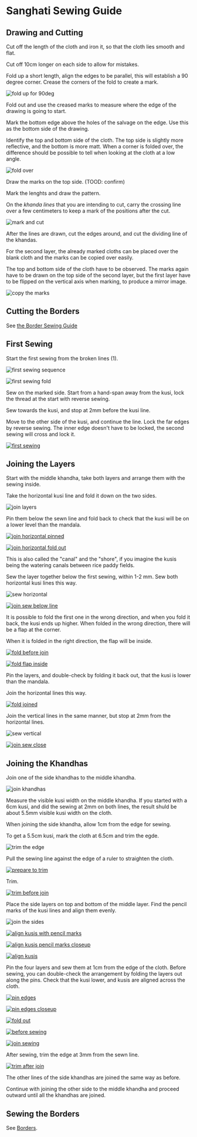 # Sanghati Sewing Guide

## Drawing and Cutting

Cut off the length of the cloth and iron it, so that the cloth lies smooth and flat.

Cut off 10cm longer on each side to allow for mistakes.

Fold up a short length, align the edges to be parallel, this will establish a 90
degree corner. Crease the corners of the fold to create a mark.

![fold up for 90deg](../../html/img/sanghati/figures/fold-up-for-90deg.jpg)

Fold out and use the creased marks to measure where the edge of the drawing is
going to start.

Mark the bottom edge above the holes of the salvage on the edge. Use this as the
bottom side of the drawing.

Identify the top and bottom side of the cloth. The top side is slightly more
reflective, and the bottom is more matt. When a corner is folded over, the
difference should be possible to tell when looking at the cloth at a low angle.

![fold over](../../html/img/sanghati/figures/fold-over-for-top-bottom.jpg)

Draw the marks on the top side. (TOOD: confirm)

Mark the lenghts and draw the pattern.

On the *khanda lines* that you are intending to cut, carry the crossing line
over a few centimeters to keep a mark of the positions after the cut.

![mark and cut](../../html/img/sanghati/figures/mark-and-cut.jpg)

After the lines are drawn, cut the edges around, and cut the dividing line of
the khandas.

For the second layer, the already marked cloths can be placed over the blank
cloth and the marks can be copied over easily.

The top and bottom side of the cloth have to be observed. The marks again have
to be drawn on the top side of the second layer, but the first layer have to be
flipped on the vertical axis when marking, to produce a mirror image.

![copy the marks](../../html/img/sanghati/figures/copy-the-marks.jpg)

## Cutting the Borders

See [the Border Sewing Guide](borders.html#cutting)

## First Sewing

Start the first sewing from the broken lines (1).

![first sewing sequence](../../html/img/sanghati/figures/first-sewing-sequence.jpg)

![first sewing fold](../../html/img/sanghati/figures/first-sewing-fold.jpg)

Sew on the marked side. Start from a hand-span away from the kusi, lock the
thread at the start with reverse sewing.

Sew towards the kusi, and stop at 2mm before the kusi line.

Move to the other side of the kusi, and continue the line. Lock the far edges by
reverse sewing. The inner edge doesn't have to be locked, the second sewing will
cross and lock it.

[![first sewing](../../html/img/sanghati/photos/first-sewing-w500.jpg)](../../html/img/sanghati/photos/first-sewing-orig.jpg)

## Joining the Layers

Start with the middle khandha, take both layers and arrange them with the sewing inside.

Take the horizontal kusi line and fold it down on the two sides.

![join layers](../../html/img/sanghati/figures/join-layers.jpg)

Pin them below the sewn line and fold back to check that the kusi will be on a
lower level than the mandala.

[![join horizontal pinned](../../html/img/sanghati/photos/join-horizontal-pinned-w500.jpg)](../../html/img/borders/photos/join-horizontal-pinned-orig.jpg)

[![join horizontal fold out](../../html/img/sanghati/photos/join-horizontal-fold-out-w500.jpg)](../../html/img/borders/photos/join-horizontal-fold-out-orig.jpg)

This is also called the "canal" and the "shore", if you imagine the kusis being
the watering canals between rice paddy fields.

Sew the layer together below the first sewing, within 1-2 mm. Sew both
horizontal kusi lines this way.

![sew horizontal](../../html/img/sanghati/figures/sew-horizontal-lines.jpg)

[![join sew below line](../../html/img/sanghati/photos/join-sew-below-line-w500.jpg)](../../html/img/borders/photos/join-sew-below-line-orig.jpg)

It is possible to fold the first one in the wrong direction, and when you fold
it back, the kusi ends up higher. When folded in the wrong direction, there will
be a flap at the corner.

When it is folded in the right direction, the flap will be inside.

[![fold before join](../../html/img/sanghati/photos/fold-before-join-w500.jpg)](../../html/img/borders/photos/fold-before-join-orig.jpg)

[![fold flap inside](../../html/img/sanghati/photos/fold-flap-inside-w500.jpg)](../../html/img/borders/photos/fold-flap-inside-orig.jpg)

Pin the layers, and double-check by folding it back out, that the kusi is lower
than the mandala.

Join the horizontal lines this way.

[![fold joined](../../html/img/sanghati/photos/fold-joined-w500.jpg)](../../html/img/borders/photos/fold-joined-orig.jpg)

Join the vertical lines in the same manner, but stop at 2mm from the horizontal lines.

![sew vertical](../../html/img/sanghati/figures/sew-vertical-lines.jpg)

[![join sew close](../../html/img/sanghati/photos/join-sew-close-w500.jpg)](../../html/img/borders/photos/join-sew-close-orig.jpg)

## Joining the Khandhas

Join one of the side khandhas to the middle khandha.

![join khandhas](../../html/img/sanghati/figures/join-khandhas.jpg)

Measure the visible kusi width on the middle khandha. If you started with a 6cm
kusi, and did the sewing at 2mm on both lines, the result shuld be about 5.5mm
visible kusi width on the cloth.

When joining the side khandha, allow 1cm from the edge for sewing.

To get a 5.5cm kusi, mark the cloth at 6.5cm and trim the egde.

![trim the edge](../../html/img/sanghati/figures/trim-the-edge.jpg)

Pull the sewing line against the edge of a ruler to straighten the cloth.

[![prepare to trim](../../html/img/sanghati/photos/khandhas-prepare-to-trim-w500.jpg)](../../html/img/borders/photos/khandhas-prepare-to-trim-orig.jpg)

Trim.

[![trim before join](../../html/img/sanghati/photos/khandhas-trim-before-join-w500.jpg)](../../html/img/borders/photos/khandhas-trim-before-join-orig.jpg)

Place the side layers on top and bottom of the middle layer. Find the pencil
marks of the kusi lines and align them evenly.

![join the sides](../../html/img/sanghati/figures/join-sides.jpg)

[![align kusis with pencil marks](../../html/img/sanghati/photos/khandhas-align-kusis-pencil-mark-w500.jpg)](../../html/img/borders/photos/khandhas-align-kusis-pencil-mark-orig.jpg)

[![align kusis pencil marks closeup](../../html/img/sanghati/photos/khandhas-align-kusis-pencil-mark-closeup-w500.jpg)](../../html/img/borders/photos/khandhas-align-kusis-pencil-mark-closeup-orig.jpg)

[![align kusis](../../html/img/sanghati/photos/khandhas-align-kusis-w500.jpg)](../../html/img/borders/photos/khandhas-align-kusis-orig.jpg)

Pin the four layers and sew them at 1cm from the edge of the cloth. Before
sewing, you can double-check the arrangement by folding the layers out along the
pins. Check that the kusi lower, and kusis are aligned across the cloth.

[![pin edges](../../html/img/sanghati/photos/khandhas-pin-edges-w500.jpg)](../../html/img/borders/photos/khandhas-pin-edges-orig.jpg)

[![pin edges closeup](../../html/img/sanghati/photos/khandhas-pin-edges-closeup-w500.jpg)](../../html/img/borders/photos/khandhas-pin-edges-closeup-orig.jpg)

[![fold out](../../html/img/sanghati/photos/khandhas-fold-out-w500.jpg)](../../html/img/borders/photos/khandhas-fold-out-orig.jpg)

[![before sewing](../../html/img/sanghati/photos/khandhas-before-sewing-w500.jpg)](../../html/img/borders/photos/khandhas-before-sewing-orig.jpg)

[![join sewing](../../html/img/sanghati/photos/khandhas-join-sewing-w500.jpg)](../../html/img/borders/photos/khandhas-join-sewing-orig.jpg)

After sewing, trim the edge at 3mm from the sewn line.

[![trim after join](../../html/img/sanghati/photos/khandhas-trim-after-join-w500.jpg)](../../html/img/borders/photos/khandhas-trim-after-join-orig.jpg)

The other lines of the side khandhas are joined the same way as before.

Continue with joining the other side to the middle khandha and proceed outward
until all the khandhas are joined.

## Sewing the Borders

See [Borders](/#/en/borders).


